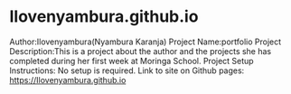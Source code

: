 # Ilovenyambura.github.io 
Author:Ilovenyambura(Nyambura Karanja)
Project Name:portfolio 
Project Description:This is a project about the author and the projects she has completed during her first week at Moringa School.
Project Setup Instructions: No setup is required.
Link to site on Github pages: https://Ilovenyambura.github.io
